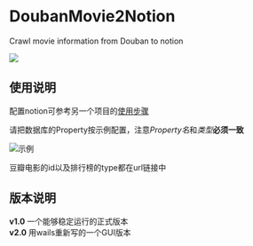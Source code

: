 # DoubanMovie2Notion
Crawl movie information from Douban to notion

![](https://yoaken-1316330335.cos.ap-chongqing.myqcloud.com/markdownPic/202306230838699.png)
## 使用说明
配置notion可参考另一个项目的[使用步骤](https://github.com/Yoak3n/SerialPagesGenerator4notion)


请把数据库的Property按示例配置，注意*Property名*和*类型***必须一致**

![示例](https://yoaken-1316330335.cos.ap-chongqing.myqcloud.com/markdownPic/202306230802888.png)


豆瓣电影的id以及排行榜的type都在url链接中

## 版本说明
**v1.0** 一个能够稳定运行的正式版本   
**v2.0** 用wails重新写的一个GUI版本
